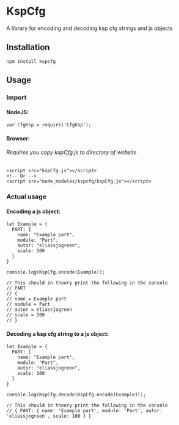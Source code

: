 # KspCfg
A library for encoding and decoding ksp cfg strings and js objects

## Installation
```
npm install kspcfg
```

## Usage

### Import
#### NodeJS: 
```
var CfgKsp = require('CfgKsp');
```
#### Browser:
###### Requires you copy kspCfg.js to directory of website
```
<script src="kspCfg.js"></script>
<!-- Or -->
<script src="node_modules/kspcfg/kspCfg.js"></script>
```

### Actual usage
#### Encoding a js object:
```
let Example = {
  PART: {
    name: "Example part",
    module: "Part",
    autor: "eliassjogreen",
    scale: 100
  }
}

console.log(KspCfg.encode(Example));

// This should in theory print the following in the console
// PART
// {
// name = Example part
// module = Part
// autor = eliassjogreen
// scale = 100
// }
```

#### Decoding a ksp cfg string to a js object:
```
let Example = {
  PART: {
    name: "Example part",
    module: "Part",
    autor: "eliassjogreen",
    scale: 100
  }
}

console.log(KspCfg.decode(KspCfg.encode(Example)));

// This should in theory print the following in the console
// { PART: { name: 'Example part', module: 'Part', autor: 'eliassjogreen', scale: 100 } }
```
